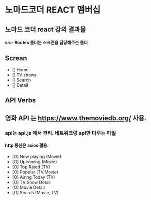 # 노마드코더 REACT 맴버십

## 노마드 코더 react 강의 결과물

#### src- Routes 폴더는 스크린을 담당해주는 폴더

## Screan

- [] Home
- [] TV shows
- [] Search
- [] Detail

## API Verbs

## 영화 API 는 https://www.themoviedb.org/ 사용.

### api는 api.js 에서 관리. 네트워크랑 api만 다루는 파일

#### http 통신은 axios 활용.

- [O] Now playing (Movie)
- [O] Upcoming (Movie)
- [O] Top Rated (TV)
- [O] Popular (TV,Movie)
- [O] Airing Today (TV)
- [O] TV Show Detail
- [O] Movie Detail
- [O] Search (Movie, TV)
